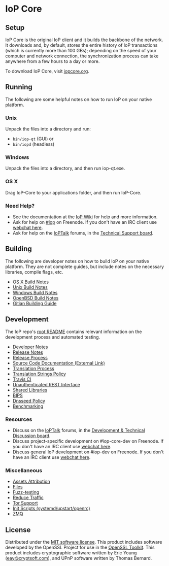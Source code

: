 IoP Core
=============

Setup
---------------------
IoP Core is the original IoP client and it builds the backbone of the network. It downloads and, by default, stores the entire history of IoP transactions (which is currently more than 100 GBs); depending on the speed of your computer and network connection, the synchronization process can take anywhere from a few hours to a day or more.

To download IoP Core, visit [iopcore.org](https://iopcore.org/en/releases/).

Running
---------------------
The following are some helpful notes on how to run IoP on your native platform.

### Unix

Unpack the files into a directory and run:

- `bin/iop-qt` (GUI) or
- `bin/iopd` (headless)

### Windows

Unpack the files into a directory, and then run iop-qt.exe.

### OS X

Drag IoP-Core to your applications folder, and then run IoP-Core.

### Need Help?

* See the documentation at the [IoP Wiki](https://en.iop.it/wiki/Main_Page)
for help and more information.
* Ask for help on [#iop](http://webchat.freenode.net?channels=iop) on Freenode. If you don't have an IRC client use [webchat here](http://webchat.freenode.net?channels=iop).
* Ask for help on the [IoPTalk](https://ioptalk.org/) forums, in the [Technical Support board](https://ioptalk.org/index.php?board=4.0).

Building
---------------------
The following are developer notes on how to build IoP on your native platform. They are not complete guides, but include notes on the necessary libraries, compile flags, etc.

- [OS X Build Notes](build-osx.md)
- [Unix Build Notes](build-unix.md)
- [Windows Build Notes](build-windows.md)
- [OpenBSD Build Notes](build-openbsd.md)
- [Gitian Building Guide](gitian-building.md)

Development
---------------------
The IoP repo's [root README](/README.md) contains relevant information on the development process and automated testing.

- [Developer Notes](developer-notes.md)
- [Release Notes](release-notes.md)
- [Release Process](release-process.md)
- [Source Code Documentation (External Link)](https://dev.visucore.com/iop/doxygen/)
- [Translation Process](translation_process.md)
- [Translation Strings Policy](translation_strings_policy.md)
- [Travis CI](travis-ci.md)
- [Unauthenticated REST Interface](REST-interface.md)
- [Shared Libraries](shared-libraries.md)
- [BIPS](bips.md)
- [Dnsseed Policy](dnsseed-policy.md)
- [Benchmarking](benchmarking.md)

### Resources
* Discuss on the [IoPTalk](https://ioptalk.org/) forums, in the [Development & Technical Discussion board](https://ioptalk.org/index.php?board=6.0).
* Discuss project-specific development on #iop-core-dev on Freenode. If you don't have an IRC client use [webchat here](http://webchat.freenode.net/?channels=iop-core-dev).
* Discuss general IoP development on #iop-dev on Freenode. If you don't have an IRC client use [webchat here](http://webchat.freenode.net/?channels=iop-dev).

### Miscellaneous
- [Assets Attribution](assets-attribution.md)
- [Files](files.md)
- [Fuzz-testing](fuzzing.md)
- [Reduce Traffic](reduce-traffic.md)
- [Tor Support](tor.md)
- [Init Scripts (systemd/upstart/openrc)](init.md)
- [ZMQ](zmq.md)

License
---------------------
Distributed under the [MIT software license](/COPYING).
This product includes software developed by the OpenSSL Project for use in the [OpenSSL Toolkit](https://www.openssl.org/). This product includes
cryptographic software written by Eric Young ([eay@cryptsoft.com](mailto:eay@cryptsoft.com)), and UPnP software written by Thomas Bernard.
